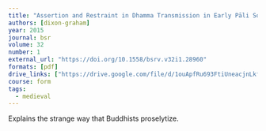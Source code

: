 ```yaml
---
title: "Assertion and Restraint in Dhamma Transmission in Early Pāli Sources"
authors: [dixon-graham]
year: 2015
journal: bsr
volume: 32
number: 1
external_url: "https://doi.org/10.1558/bsrv.v32i1.28960"
formats: [pdf]
drive_links: ["https://drive.google.com/file/d/1ouApfRu693FtiUneacjnLkfLNCXmXjmr/view?usp=drivesdk"]
course: form
tags:
  - medieval
---
```


Explains the strange way that Buddhists proselytize.
